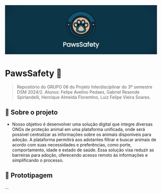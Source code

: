 # <img src="img/capatopo.jpg">
# PawsSafety 🐾
> Repositório do GRUPO 06 do Projeto Interdisciplinar do 3º semestre DSM 2024/2. Alunos: Felipe Avelino Pedaes, Gabriel Resende Spirlandelli, Henrique Almeida Florentino, Luiz Felipe Vieira Soares.

## 📜 Sobre o projeto 
* Nosso objetivo é desenvolver uma solução digital que integre diversas ONGs de proteção animal em uma plataforma unificada, onde será possível centralizar as informações 
sobre os animais disponíveis para adoção. A plataforma permitirá aos adotantes filtrar e buscar animais de acordo com suas necessidades e preferências, como porte, comportamento, idade e 
estado de saúde. Essa solução visa reduzir as barreiras para adoção, oferecendo acesso remoto às informações e simplificando o processo. 

## 📂 Prototipagem
...